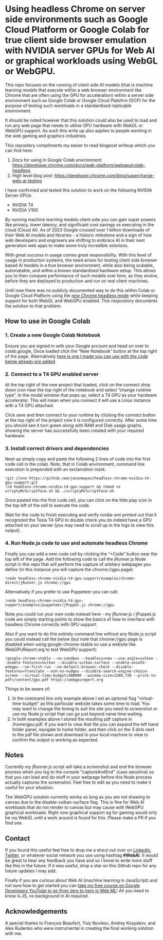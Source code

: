 # Using headless Chrome on server side environments such as Google Cloud Platform or Google Colab for true client side browser emulation with NVIDIA server GPUs for Web AI or graphical workloads using WebGL or WebGPU.
This repo focuses on the running of client side AI models (that is machine learning models that execute within a web browser environment like Chrome that are often using the GPU for acceleration) within a server side environment such as Google Colab or Google Cloud Platofrm (GCP) for the purpose of testing such workloads in a standardised replicable environment. 

It should be noted however that this solution could also be used to load and run any web page that needs to utilise GPU hardware with WebGL or WebGPU support. As such this write up also applies to people working in the web gaming and graphics industries.

This repository compliments my easier to read blogpost writeup which you can find here:

1. Docs for using in Google Colab environment: https://developer.chrome.com/docs/web-platform/webgpu/colab-headless
2. High level blog post: https://developer.chrome.com/blog/supercharge-web-ai-testing

I have confirmed and tested this solution to work on the following NVIDIA Server GPUs:
- NVIDIA T4
- NVIDIA V100

By running machine learning models client side you can gain super powers like privacy, lower latency, and significant cost savings vs executing in the cloud (Cloud AI). As of 2023 Google crossed over 1 billion downloads of their Web AI models and libraries - a historic milestone and a sign of how web developers and engineers are shifting to embrace AI in their next generation web apps to make some truly incredible solutions.

With great success in usage comes great responsibility. With this level of usage in production systems, the need arises for testing client side browser based AI models in a true browser environment, while also being scalable, automatable, and within a known standardised hardware setup. This allows you to then compare performance of such models over time, as they evolve, before they are deployed to production and run on real client machines.

Until now there was no publicly documented way to do this within Colab or Google Cloud Platform using the [*new* Chrome headless mode](https://developer.chrome.com/docs/chromium/new-headless) while keeping support for both WebGL and WebGPU enabled. This respository documents the solution to that problem.


## How to use in Google Colab

### 1. Create a new Google Colab Notebook
Ensure you are signed in with your Google account and head on over to colab.google, Once loaded click the “New Notebook” button at the top right of the page.
Alternatively [here is one I made you can use with the code below already pre added](https://colab.research.google.com/drive/1vuczRYfLUFq1RBbNknhz1JE8BZwE5_zd).

### 2. Connect to a T4 GPU enabled server
At the top right of the new project that loaded, click on the connect drop down icon near the top right of the notebook and select “change runtime type”. In the modal window that pops up, select a T4 GPU as your hardware accelerator. This will mean when you connect it will use a Linux instance with a T4 GPU attached.

Click save and then connect to your runtime by clicking the connect button at the top right of the project now it is configured correctly. After some time you should see it turn green along with RAM and Disk usage graphs, showing the server has successfully been created with your required hardware.

### 3. Install correct drivers and dependencies
Next up simply copy and paste the following 2 lines of code into the first code cell in the colab. Note, that in Colab environment, command line execution is prepended with an exclamation mark:

```
!git clone https://github.com/jasonmayes/headless-chrome-nvidia-t4-gpu-support.git
!cd headless-chrome-nvidia-t4-gpu-support && chmod +x scriptyMcScriptFace.sh && ./scriptyMcScriptFace.sh
```

Once pasted into the first code cell, you can click on the little play icon in the top left of the cell to execute the code.

Wait for the code to finish executing and verify nvidia-smi printed out that it recognized the Tesla T4 GPU to double check you do indeed have a GPU attached on your server (you may need to scroll up in the logs to view this output).

### 4. Run Node.js code to use and automate headless Chrome

Finally you can add a new code cell by clicking the “+Code” button near the top left of the page. Add the following code to call the jRunner.js Node script in this repo that will perform the capture of arbitary webpages you define (in this instance you will capture the chrome://gpu page):

```
!node headless-chrome-nvidia-t4-gpu-support/examples/chrome-direct/jRunner.js chrome://gpu
```

Alternatively if you prefer to use Puppeteer you can call:
```
!node headless-chrome-nvidia-t4-gpu-support/examples/puppeteer/jPuppet.js chrome://gpu
```

Note you could run your own code instead here - my jRunner.js / jPuppet.js code are simply starting points to show the basics of how to interface with headless Chrome correctly with GPU support. 

Also if you want to do this entirely command line without any Node.js script you could instead call the below (but note that chrome://gpu page is disabled when using google-chrome-stable so use a website like WebGPUReport.org to test WebGPU support):

```
!google-chrome-stable --no-sandbox --headless=new --use-angle=vulkan --enable-features=Vulkan --disable-vulkan-surface --enable-unsafe-webgpu --no-first-run --no-default-browser-check --disable-features=Translate --ash-no-nudges --disable-search-engine-choice-screen --virtual-time-budget=300000 --window-size=1280,720 --print-to-pdf=/content/gpu.pdf https://webgpureport.org
```

Things to be aware of:

1. In the command line only example above I set an optional flag "virtual-time-budget" as this particular website takes some time to load. You may want to change the timing to suit the site you need to screenshot or use my Node.js script that can go just beyond naive time waiting.
2. In both examples above I stored the resulting pdf capture in /home/gpu.pdf. If you want to view that file you can expand the left hand folder panel, navigate to home folder, and then click on the 3 dots next to the pdf file shown and download to your local machine to view to confirm the output is working as expected.

## Notes
Currently my jRunner.js script will take a screenshot and end the browser process when you log to the console "captureAndEnd" (case sensitive) so that you can load and do stuff in your webpage before this Node process actually captures the screenshot. Feel free to edit as you need to make it useful for your situation.

The WebGPU solution currently works so long as you are not drawing to canvas due to the disable-vulkan-surface flag. This is fine for Web AI workloads that do not render to canvas but may cause with WebGPU graphical workloads. Right now graphical support eg for gaming would only be via WebGL until a work around is found for this. Please make a PR if you find one.

## Contact
If you found this useful feel free to drop me a shout out over on [LinkedIn](https://www.linkedin.com/in/WebAI), [Twitter](https://twitter.com/jason_mayes), or whatever social network you use using hashtag **#WebAI**. It would be great to hear any feedback you have and so I know to write more stuff like this in the future. If it was useful, drop a star on this Github repo for any future updates I may add.

Finally if you are curious about Web AI (machine learning in JavaScript) and not sure how to get started you can [take my free course on Google Developers YouTube to go from zero to hero in Web ML](https://goo.gle/Learn-WebML)! All you need to know is JS, no background in AI required.

## Acknowledgements
A special thanks to François Beaufort, Yuly Novikov, Andrey Kosyakov, and Alex Rudenko who were instrumental in creating the final working solution with me.
